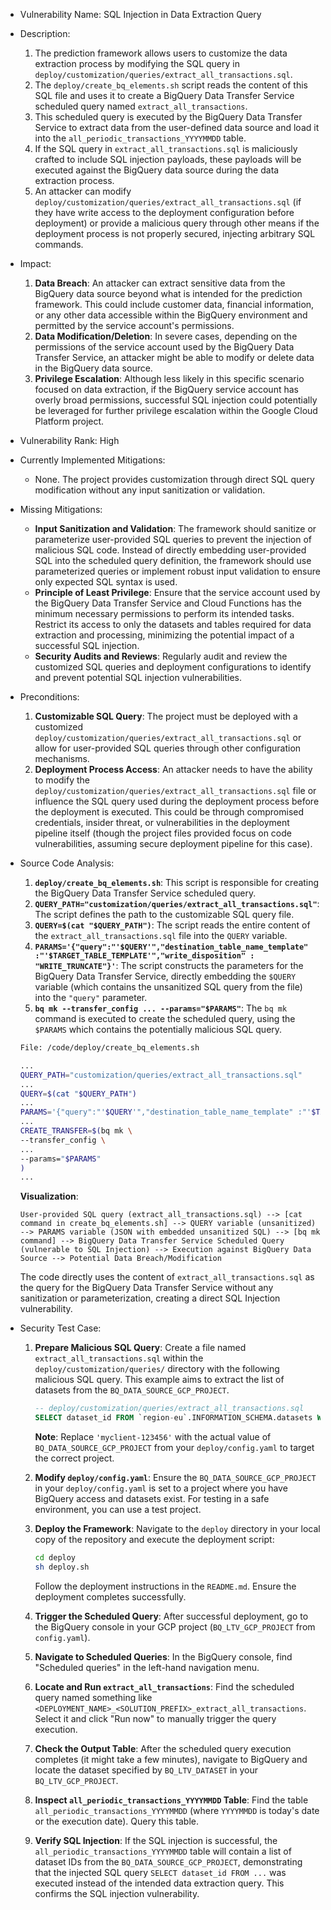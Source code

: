 - Vulnerability Name: SQL Injection in Data Extraction Query
- Description:
    1. The prediction framework allows users to customize the data extraction process by modifying the SQL query in `deploy/customization/queries/extract_all_transactions.sql`.
    2. The `deploy/create_bq_elements.sh` script reads the content of this SQL file and uses it to create a BigQuery Data Transfer Service scheduled query named `extract_all_transactions`.
    3. This scheduled query is executed by the BigQuery Data Transfer Service to extract data from the user-defined data source and load it into the `all_periodic_transactions_YYYYMMDD` table.
    4. If the SQL query in `extract_all_transactions.sql` is maliciously crafted to include SQL injection payloads, these payloads will be executed against the BigQuery data source during the data extraction process.
    5. An attacker can modify `deploy/customization/queries/extract_all_transactions.sql` (if they have write access to the deployment configuration before deployment) or provide a malicious query through other means if the deployment process is not properly secured, injecting arbitrary SQL commands.
- Impact:
    1. **Data Breach**: An attacker can extract sensitive data from the BigQuery data source beyond what is intended for the prediction framework. This could include customer data, financial information, or any other data accessible within the BigQuery environment and permitted by the service account's permissions.
    2. **Data Modification/Deletion**: In severe cases, depending on the permissions of the service account used by the BigQuery Data Transfer Service, an attacker might be able to modify or delete data in the BigQuery data source.
    3. **Privilege Escalation**: Although less likely in this specific scenario focused on data extraction, if the BigQuery service account has overly broad permissions, successful SQL injection could potentially be leveraged for further privilege escalation within the Google Cloud Platform project.
- Vulnerability Rank: High
- Currently Implemented Mitigations:
    - None. The project provides customization through direct SQL query modification without any input sanitization or validation.
- Missing Mitigations:
    - **Input Sanitization and Validation**: The framework should sanitize or parameterize user-provided SQL queries to prevent the injection of malicious SQL code. Instead of directly embedding user-provided SQL into the scheduled query definition, the framework should use parameterized queries or implement robust input validation to ensure only expected SQL syntax is used.
    - **Principle of Least Privilege**: Ensure that the service account used by the BigQuery Data Transfer Service and Cloud Functions has the minimum necessary permissions to perform its intended tasks. Restrict its access to only the datasets and tables required for data extraction and processing, minimizing the potential impact of a successful SQL injection.
    - **Security Audits and Reviews**: Regularly audit and review the customized SQL queries and deployment configurations to identify and prevent potential SQL injection vulnerabilities.
- Preconditions:
    1. **Customizable SQL Query**: The project must be deployed with a customized `deploy/customization/queries/extract_all_transactions.sql` or allow for user-provided SQL queries through other configuration mechanisms.
    2. **Deployment Process Access**: An attacker needs to have the ability to modify the `deploy/customization/queries/extract_all_transactions.sql` file or influence the SQL query used during the deployment process before the deployment is executed. This could be through compromised credentials, insider threat, or vulnerabilities in the deployment pipeline itself (though the project files provided focus on code vulnerabilities, assuming secure deployment pipeline for this case).
- Source Code Analysis:
    1. **`deploy/create_bq_elements.sh`**: This script is responsible for creating the BigQuery Data Transfer Service scheduled query.
    2. **`QUERY_PATH="customization/queries/extract_all_transactions.sql"`**:  The script defines the path to the customizable SQL query file.
    3. **`QUERY=$(cat "$QUERY_PATH")`**: The script reads the entire content of the `extract_all_transactions.sql` file into the `QUERY` variable.
    4. **`PARAMS='{"query":"'$QUERY'","destination_table_name_template" :"'$TARGET_TABLE_TEMPLATE'","write_disposition" : "WRITE_TRUNCATE"}'`**: The script constructs the parameters for the BigQuery Data Transfer Service, directly embedding the `$QUERY` variable (which contains the unsanitized SQL query from the file) into the `"query"` parameter.
    5. **`bq mk --transfer_config ... --params="$PARAMS"`**: The `bq mk` command is executed to create the scheduled query, using the `$PARAMS` which contains the potentially malicious SQL query.

    ```bash
    File: /code/deploy/create_bq_elements.sh

    ...
    QUERY_PATH="customization/queries/extract_all_transactions.sql"
    ...
    QUERY=$(cat "$QUERY_PATH")
    ...
    PARAMS='{"query":"'$QUERY'","destination_table_name_template" :"'$TARGET_TABLE_TEMPLATE'","write_disposition" : "WRITE_TRUNCATE"}'
    ...
    CREATE_TRANSFER=$(bq mk \
    --transfer_config \
    ...
    --params="$PARAMS"
    )
    ...
    ```

    **Visualization**:

    ```
    User-provided SQL query (extract_all_transactions.sql) --> [cat command in create_bq_elements.sh] --> QUERY variable (unsanitized) --> PARAMS variable (JSON with embedded unsanitized SQL) --> [bq mk command] --> BigQuery Data Transfer Service Scheduled Query (vulnerable to SQL Injection) --> Execution against BigQuery Data Source --> Potential Data Breach/Modification
    ```

    The code directly uses the content of `extract_all_transactions.sql` as the query for the BigQuery Data Transfer Service without any sanitization or parameterization, creating a direct SQL Injection vulnerability.

- Security Test Case:
    1. **Prepare Malicious SQL Query**: Create a file named `extract_all_transactions.sql` within the `deploy/customization/queries/` directory with the following malicious SQL query. This example aims to extract the list of datasets from the `BQ_DATA_SOURCE_GCP_PROJECT`.

        ```sql
        -- deploy/customization/queries/extract_all_transactions.sql
        SELECT dataset_id FROM `region-eu`.INFORMATION_SCHEMA.datasets WHERE project_id = 'myclient-123456'; -- Replace 'myclient-123456' with your BQ_DATA_SOURCE_GCP_PROJECT value from config.yaml
        ```

        **Note**: Replace `'myclient-123456'` with the actual value of `BQ_DATA_SOURCE_GCP_PROJECT` from your `deploy/config.yaml` to target the correct project.

    2. **Modify `deploy/config.yaml`**: Ensure the `BQ_DATA_SOURCE_GCP_PROJECT` in your `deploy/config.yaml` is set to a project where you have BigQuery access and datasets exist. For testing in a safe environment, you can use a test project.

    3. **Deploy the Framework**: Navigate to the `deploy` directory in your local copy of the repository and execute the deployment script:

        ```bash
        cd deploy
        sh deploy.sh
        ```

        Follow the deployment instructions in the `README.md`. Ensure the deployment completes successfully.

    4. **Trigger the Scheduled Query**: After successful deployment, go to the BigQuery console in your GCP project (`BQ_LTV_GCP_PROJECT` from `config.yaml`).
    5. **Navigate to Scheduled Queries**: In the BigQuery console, find "Scheduled queries" in the left-hand navigation menu.
    6. **Locate and Run `extract_all_transactions`**: Find the scheduled query named something like `<DEPLOYMENT_NAME>_<SOLUTION_PREFIX>_extract_all_transactions`. Select it and click "Run now" to manually trigger the query execution.
    7. **Check the Output Table**: After the scheduled query execution completes (it might take a few minutes), navigate to BigQuery and locate the dataset specified by `BQ_LTV_DATASET` in your `BQ_LTV_GCP_PROJECT`.
    8. **Inspect `all_periodic_transactions_YYYYMMDD` Table**: Find the table `all_periodic_transactions_YYYYMMDD` (where `YYYYMMDD` is today's date or the execution date). Query this table.
    9. **Verify SQL Injection**: If the SQL injection is successful, the `all_periodic_transactions_YYYYMMDD` table will contain a list of dataset IDs from the `BQ_DATA_SOURCE_GCP_PROJECT`, demonstrating that the injected SQL query `SELECT dataset_id FROM ...` was executed instead of the intended data extraction query. This confirms the SQL injection vulnerability.